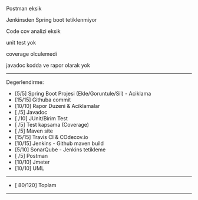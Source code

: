 Postman eksik

Jenkinsden Spring boot tetiklenmiyor

Code cov analizi eksik

unit test yok

coverage olculemedi

javadoc kodda ve rapor olarak yok

**************************************************************************
Degerlendirme:

* [5/5] Spring Boot Projesi (Ekle/Goruntule/Sil) - Aciklama
* [15/15] Githuba commit
* [10/10] Rapor Duzeni & Aciklamalar
* [ /5] Javadoc
* [ /10] JUnit/Birim Test
* [ /5] Test kapsama (Coverage)
* [ /5] Maven site
* [15/15] Travis CI & COdecov.io
* [10/15] Jenkins - Github maven build
* [5/10] SonarQube - Jenkins tetikleme
* [ /5] Postman
* [10/10] Jmeter
* [10/10] UML
---------------------------
* [ 80/120] Toplam

**************************************************************************
